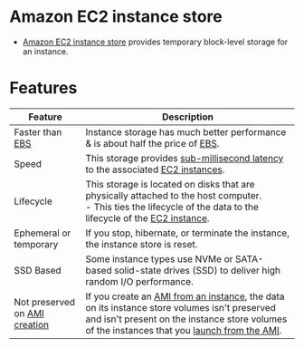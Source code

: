# Amazon EC2 instance store
- [Amazon EC2 instance store](https://docs.aws.amazon.com/AWSEC2/latest/UserGuide/InstanceStorage.html) provides temporary block-level storage for an instance.

[](../../3_ComputeServices/AmazonEC2/assets/AMI_EC2_Root_Volume.drawio.png)

# Features

| Feature                                                                                   | Description                                                                                                                                                                                                                                                                                                          |
|-------------------------------------------------------------------------------------------|----------------------------------------------------------------------------------------------------------------------------------------------------------------------------------------------------------------------------------------------------------------------------------------------------------------------|
| Faster than [EBS](AmazonEBS/Readme.md)                                                    | Instance storage has much better performance & is about half the price of [EBS](AmazonEBS/Readme.md).                                                                                                                                                                                                                |
| Speed                                                                                     | This storage provides [sub-millisecond latency]() to the associated [EC2 instances](../../3_ComputeServices/AmazonEC2/Readme.md).                                                                                                                                                                                    |
| Lifecycle                                                                                 | This storage is located on disks that are physically attached to the host computer.<br/>- This ties the lifecycle of the data to the lifecycle of the [EC2 instance](../../3_ComputeServices/AmazonEC2/Readme.md).                                                                                                   |
| Ephemeral or temporary                                                                    | If you stop, hibernate, or terminate the instance, the instance store is reset.                                                                                                                                                                                                                                      |
| SSD Based                                                                                 | Some instance types use NVMe or SATA-based solid-state drives (SSD) to deliver high random I/O performance.                                                                                                                                                                                                          |
| Not preserved on [AMI creation](../../3_ComputeServices/AmazonEC2/AmazonMachineImages.md) | If you create an [AMI from an instance](../../3_ComputeServices/AmazonEC2/AmazonMachineImages.md), the data on its instance store volumes isn't preserved and isn't present on the instance store volumes of the instances that you [launch from the AMI](../../3_ComputeServices/AmazonEC2/AmazonMachineImages.md). |